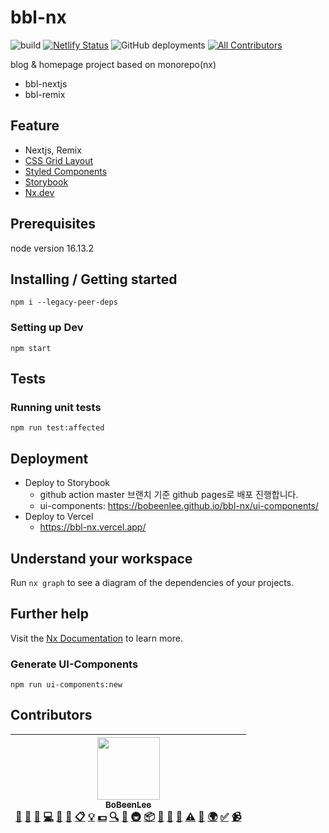 # bbl-nx
![build](https://github.com/BoBeenLee/bbl-nx/actions/workflows/ci-cd.yml/badge.svg)
[![Netlify Status](https://api.netlify.com/api/v1/badges/9df06975-e9cf-4761-bf57-48f6f970c96b/deploy-status)](https://app.netlify.com/sites/bbl/deploys)
![GitHub deployments](https://img.shields.io/github/deployments/BoBeenLee/bbl-nx/production?label=vercel&logo=vercel&logoColor=white)
[![All Contributors](https://img.shields.io/badge/all_contributors-1-orange.svg?style=flat-square)](#contributors)

blog & homepage project based on monorepo(nx)

- bbl-nextjs
- bbl-remix

## Feature

- Nextjs, Remix
- [CSS Grid Layout](https://www.youtube.com/watch?v=7kVeCqQCxlk)
- [Styled Components](https://github.com/styled-components/styled-components)
- [Storybook](https://github.com/storybooks/storybook)
- [Nx.dev](https://nx.dev/)

## Prerequisites

node version 16.13.2

## Installing / Getting started

```shell
npm i --legacy-peer-deps
```

### Setting up Dev

```shell
npm start
```

## Tests

### Running unit tests

```shell
npm run test:affected
```

## Deployment

- Deploy to Storybook
  - github action master 브랜치 기준 github pages로 배포 진행합니다.
  - ui-components: https://bobeenlee.github.io/bbl-nx/ui-components/
- Deploy to Vercel
  - https://bbl-nx.vercel.app/
  
## Understand your workspace

Run `nx graph` to see a diagram of the dependencies of your projects.

## Further help

Visit the [Nx Documentation](https://nx.dev) to learn more.

### Generate UI-Components
```
npm run ui-components:new
```

## Contributors

<!-- ALL-CONTRIBUTORS-LIST:START - Do not remove or modify this section -->
<!-- prettier-ignore -->
| [<img src="https://avatars0.githubusercontent.com/u/1489321?v=4" width="100px;"/><br /><sub><b>BoBeenLee</b></sub>](https://bbl.netlify.com/)<br />[💬](#question-BoBinLee "Answering Questions") [📝](#blog-BoBinLee "Blogposts") [🐛](https://github.com/BoBinLee/asking-price/issues?q=author%3ABoBinLee "Bug reports") [💻](https://github.com/BoBinLee/asking-price/commits?author=BoBinLee "Code") [🎨](#design-BoBinLee "Design") [📖](https://github.com/BoBinLee/asking-price/commits?author=BoBinLee "Documentation") [📋](#eventOrganizing-BoBinLee "Event Organizing") [💡](#example-BoBinLee "Examples") [💵](#financial-BoBinLee "Financial") [🔍](#fundingFinding-BoBinLee "Funding Finding") [🤔](#ideas-BoBinLee "Ideas, Planning, & Feedback") [🚇](#infra-BoBinLee "Infrastructure (Hosting, Build-Tools, etc)") [📦](#platform-BoBinLee "Packaging/porting to new platform") [🔌](#plugin-BoBinLee "Plugin/utility libraries") [👀](#review-BoBinLee "Reviewed Pull Requests") [📢](#talk-BoBinLee "Talks") [⚠️](https://github.com/BoBinLee/asking-price/commits?author=BoBinLee "Tests") [🔧](#tool-BoBinLee "Tools") [🌍](#translation-BoBinLee "Translation") [✅](#tutorial-BoBinLee "Tutorials") [📹](#video-BoBinLee "Videos") |
| :---: |
<!-- ALL-CONTRIBUTORS-LIST:END -->
